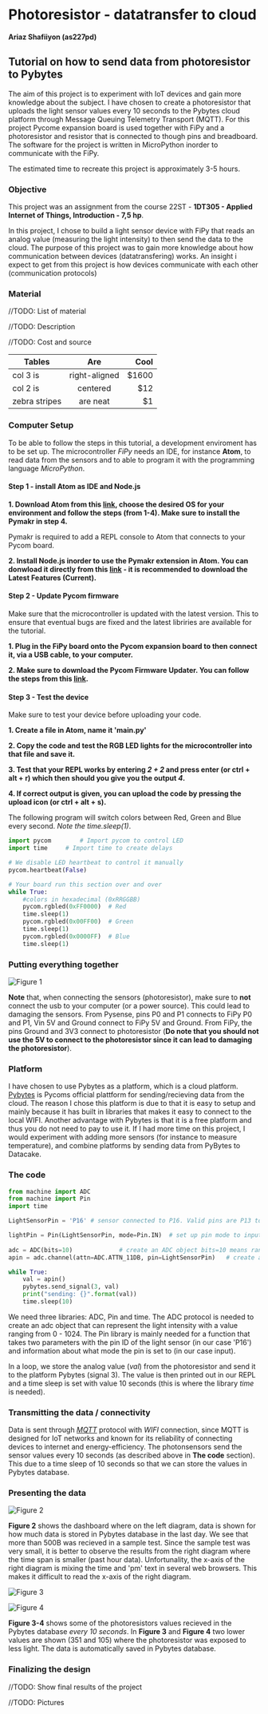 # Photoresistor - datatransfer to cloud

**Ariaz Shafiiyon (as227pd)**

## Tutorial on how to send data from photoresistor to Pybytes

The aim of this project is to experiment with IoT devices and gain more knowledge about the subject. I have chosen to create a photoresistor that uploads the light sensor values every 10 seconds to the Pybytes cloud platform through Message Queuing Telemetry Transport (MQTT). For this project Pycome expansion board is used together with FiPy and a photoresistor and resistor that is connected to though pins and breadboard. The software for the project is written in MicroPython inorder to communicate with the FiPy.  

The estimated time to recreate this project is approximately 3-5 hours. 

### Objective

This project was an assignment from the course 22ST - **1DT305 - Applied Internet of Things, Introduction - 7,5 hp**. 

In this project, I chose to build a light sensor device with FiPy that reads an analog value (measuring the light intensity) to then send the data to the cloud. The purpose of this project was to gain more knowledge about how communication between devices (datatransfering) works. An insight i expect to get from this project is how devices communicate with each other (communication protocols) 

### Material 
//TODO: List of material

//TODO: Description

//TODO: Cost and source 


| Tables        | Are           | Cool  |
| ------------- |:-------------:| -----:|
| col 3 is      | right-aligned | $1600 |
| col 2 is      | centered      |   $12 |
| zebra stripes | are neat      |    $1 |

### Computer Setup

To be able to follow the steps in this tutorial, a development enviroment has to be set up. The microcontroller *FiPy* needs an IDE, for instance **Atom**, to read data from the sensors and to able to program it with the programming language *MicroPython*.

#### Step 1 - install Atom as IDE and Node.js

**1. Download Atom from this [link](https://hackmd.io/@lnu-iot/SydH7MTcw), choose the desired OS for your environment and follow the steps (from 1-4). Make sure to install the Pymakr in step 4.**

Pymakr is required to add a REPL console to Atom that connects to your Pycom board.

**2. Install Node.js inorder to use the Pymakr extension in Atom. You can donwload it directly from this [link](https://nodejs.org/en/) - it is recommended to download the Latest Features (Current).**

#### Step 2 - Update Pycom firmware

Make sure that the microcontroller is updated with the latest version. This to ensure that eventual bugs are fixed and the latest libriries are available for the tutorial.

**1. Plug in the FiPy board onto the Pycom expansion board to then connect it, via a USB cable, to your computer.**

**2. Make sure to download the Pycom Firmware Updater. You can follow the steps from this [link](https://hackmd.io/@lnu-iot/SJ91R_jSO).**
 
#### Step 3 - Test the device

Make sure to test your device before uploading your code.

**1. Create a file in Atom, name it 'main.py'**

**2. Copy the code and test the RGB LED lights for the microcontroller into that file and save it.**

**3. Test that your REPL works by entering *2 + 2* and press enter (or ctrl + alt + r) which then should you give you the output *4*.**

**4. If correct output is given, you can upload the code by pressing the upload icon (or ctrl + alt + s).** 

The following program will switch colors between Red, Green and Blue every second. *Note the time.sleep(1)*.

```python
import pycom		# Import pycom to control LED
import time		# Import time to create delays

# We disable LED heartbeat to control it manually
pycom.heartbeat(False)

# Your board run this section over and over
while True:
    #colors in hexadecimal (0xRRGGBB)
    pycom.rgbled(0xFF0000)  # Red
    time.sleep(1)
    pycom.rgbled(0x00FF00)  # Green
    time.sleep(1)
    pycom.rgbled(0x0000FF)  # Blue
    time.sleep(1)
```

### Putting everything together

![Figure 1](https://github.com/ariazsh/my_iot_project/blob/main/bisquit.jpg "Circuit")

**Note** that, when connecting the sensors (photoresistor), make sure to **not** connect the usb to your computer (or a power source). This could lead to damaging the sensors. From Pysense, pins P0 and P1 connects to FiPy P0 and P1, Vin 5V and Ground connect to FiPy 5V and Ground. From FiPy, the pins Ground and 3V3 connect to photoresistor (**Do note that you should not use the 5V to connect to the photoresistor since it can lead to damaging the photoresistor**).    

### Platform

I have chosen to use Pybytes as a platform, which is a cloud platform. [Pybytes](https://pybytes.pycom.io/) is Pycoms official plattform for sending/recieving data from the cloud. The reason I chose this platform is due to that it is easy to setup and mainly because it has built in libraries that makes it easy to connect to the local WIFI. Another advantage with Pybytes is that it is a free platform and thus you do not need to pay to use it. If I had more time on this project, I would experiment with adding more sensors (for instance to measure temperature), and combine platforms by sending data from PyBytes to Datacake.  

### The code

```python
from machine import ADC
from machine import Pin
import time

LightSensorPin = 'P16' # sensor connected to P16. Valid pins are P13 to P20.

lightPin = Pin(LightSensorPin, mode=Pin.IN)  # set up pin mode to input
                                                                                                                            
adc = ADC(bits=10)             # create an ADC object bits=10 means range 0-1024 the lower value the less light detected 
apin = adc.channel(attn=ADC.ATTN_11DB, pin=LightSensorPin)   # create an analog pin on P16;  attn=ADC.ATTN_11DB measures voltage from 0.1 to 3.3v

while True:
    val = apin()
    pybytes.send_signal(3, val)
    print("sending: {}".format(val))
    time.sleep(10)
```
We need three libraries: ADC, Pin and time. The ADC protocol is needed to create an adc object that can represent the light intensity with a value ranging from 0 - 1024. The Pin library is mainly needed for a function that takes two parameters with the pin ID of the light sensor (in our case 'P16') and information about what mode the pin is set to (in our case input). 

In a loop, we store the analog value (*val*) from the photoresistor and send it to the platform Pybytes (signal 3). The value is then printed out in our REPL and a time sleep is set with value 10 seconds (this is where the library *time* is needed).  

### Transmitting the data / connectivity

Data is sent through [*MQTT*](https://mqtt.org/) protocol with *WIFI* connection, since MQTT is designed for IoT networks and known for its reliability of connecting devices to internet and energy-efficiency. The photonsensors send the sensor values every 10 seconds (as described above in **The code** section). This due to a time sleep of 10 seconds so that we can store the values in Pybytes database. 

### Presenting the data

![Figure 2](https://github.com/ariazsh/my_iot_project/blob/main/dashboard.png "Dashboard")

**Figure 2** shows the dashboard where on the left diagram, data is shown for how much data is stored in Pybytes database in the last day. We see that more than 500B was recieved in a sample test. Since the sample test was very small, it is better to observe the results from the right diagram where the time span is smaller (past hour data). Unfortunality, the x-axis of the right diagram is mixing the time and 'pm' text in several web browsers. This makes it difficult to read the x-axis of the right diagram.

![Figure 3](https://github.com/ariazsh/my_iot_project/blob/main/Signal_3.png "Signal_1")

![Figure 4](https://github.com/ariazsh/my_iot_project/blob/main/Signal_3_1.png "Signal_2")

**Figure 3-4** shows some of the photoresistors values recieved in the Pybytes database *every 10 seconds*. In **Figure 3** and **Figure 4** two lower values are shown (351 and 105) where the photoresistor was exposed to less light. The data is automatically saved in Pybytes database. 

### Finalizing the design
//TODO: Show final results of the project

//TODO: Pictures




